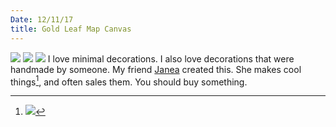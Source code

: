 ```yaml
---
Date: 12/11/17
title: Gold Leaf Map Canvas
---
```


![][image-1]
![][image-2]
![][image-3]
I love minimal decorations. I also love decorations that were handmade by someone. My friend [Janea][1] created this. She makes cool things[^1], and often sales them. You should buy something.

[^1]:	![][image-4]

[1]:	http://facebook.com/janea.robling

[image-1]:	https://dl.dropboxusercontent.com/s/e7d9q3770ahyawx/IMG_1457.JPG
[image-2]:	https://dl.dropboxusercontent.com/s/n0bx3ggrohcmrb8/FullSizeRender-1.jpeg
[image-3]:	https://dl.dropboxusercontent.com/s/8qnauoov8kxjw32/IMG_1455.JPG
[image-4]:	https://dl.dropboxusercontent.com/s/51j3udowvagynk2/IMG_1489.JPG
